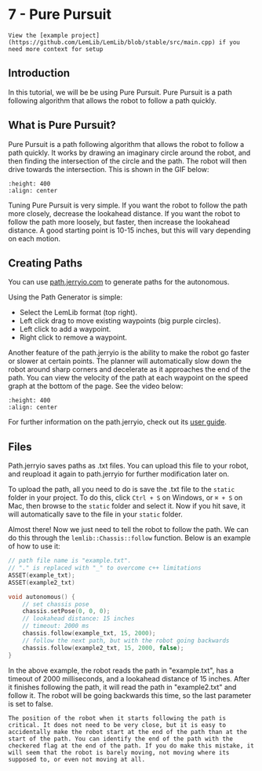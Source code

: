 # 7 - Pure Pursuit

```{tip}
View the [example project](https://github.com/LemLib/LemLib/blob/stable/src/main.cpp) if you need more context for setup
```

## Introduction

In this tutorial, we will be be using Pure Pursuit. Pure Pursuit is a path following algorithm that allows the robot to follow a path quickly.

## What is Pure Pursuit?

Pure Pursuit is a path following algorithm that allows the robot to follow a path quickly. It works by drawing an imaginary circle around the robot, and then finding the intersection of the circle and the path. The robot will then drive towards the intersection. This is shown in the GIF below:

```{image} ../assets/7_pure_pursuit/pursuit.gif
:height: 400
:align: center
```

Tuning Pure Pursuit is very simple. If you want the robot to follow the path more closely, decrease the lookahead distance. If you want the robot to follow the path more loosely, but faster, then increase the lookahead distance. A good starting point is 10-15 inches, but this will vary depending on each motion.

## Creating Paths

You can use [path.jerryio.com](https://path.jerryio.com) to generate paths for the autonomous.

Using the Path Generator is simple:
 - Select the LemLib format (top right).
 - Left click drag to move existing waypoints (big purple circles).
 - Left click to add a waypoint.
 - Right click to remove a waypoint.

Another feature of the path.jerryio is the ability to make the robot go faster or slower at certain points. The planner will automatically slow down the robot around sharp corners and decelerate as it approaches the end of the path. You can view the velocity of the path at each waypoint on the speed graph at the bottom of the page. See the video below:

```{image} ../assets/7_pure_pursuit/custom_speed.gif
:height: 400
:align: center
```

For further information on the path.jerryio, check out its [user guide](https://github.com/Jerrylum/path.jerryio/wiki).

## Files

Path.jerryio saves paths as .txt files. You can upload this file to your robot, and reupload it again to path.jerryio for further modification later on.

To upload the path, all you need to do is save the .txt file to the `static` folder in your project. To do this, click `Ctrl + S` on Windows, or `⌘ + S` on Mac, then browse to the `static` folder and select it. Now if you hit save, it will automatically save to the file in your `static` folder.

Almost there! Now we just need to tell the robot to follow the path. We can do this through the `lemlib::Chassis::follow` function. Below is an example of how to use it:
```cpp
// path file name is "example.txt".
// "." is replaced with "_" to overcome c++ limitations
ASSET(example_txt);
ASSET(example2_txt)

void autonomous() {
    // set chassis pose
    chassis.setPose(0, 0, 0);
    // lookahead distance: 15 inches
    // timeout: 2000 ms
    chassis.follow(example_txt, 15, 2000);
    // follow the next path, but with the robot going backwards
    chassis.follow(example2_txt, 15, 2000, false);
}
```

In the above example, the robot reads the path in "example.txt", has a timeout of 2000 milliseconds, and a lookahead distance of 15 inches. After it finishes following the path, it will read the path in "example2.txt" and follow it. The robot will be going backwards this time, so the last parameter is set to false.

```{attention}
The position of the robot when it starts following the path is critical. It does not need to be very close, but it is easy to accidentally make the robot start at the end of the path than at the start of the path. You can identify the end of the path with the checkered flag at the end of the path. If you do make this mistake, it will seem that the robot is barely moving, not moving where its supposed to, or even not moving at all. 
```
